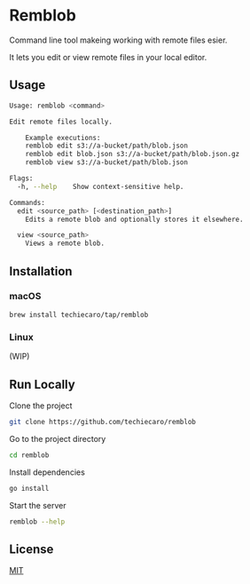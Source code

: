 # Remblob

Command line tool makeing working with remote files esier.

It lets you edit or view remote files in your local editor.


## Usage

```bash
Usage: remblob <command>

Edit remote files locally.

    Example executions:
    remblob edit s3://a-bucket/path/blob.json
    remblob edit blob.json s3://a-bucket/path/blob.json.gz
    remblob view s3://a-bucket/path/blob.json

Flags:
  -h, --help    Show context-sensitive help.

Commands:
  edit <source_path> [<destination_path>]
    Edits a remote blob and optionally stores it elsewhere.

  view <source_path>
    Views a remote blob.

```

## Installation

### macOS

```
brew install techiecaro/tap/remblob
```

### Linux

(WIP)

## Run Locally

Clone the project

```bash
git clone https://github.com/techiecaro/remblob
```

Go to the project directory

```bash
cd remblob
```

Install dependencies

```bash
go install
```

Start the server

```bash
remblob --help
```

## License

[MIT](https://choosealicense.com/licenses/mit/)